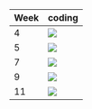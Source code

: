 | Week | coding |
| --- | --- |
| 4 |  ![](https://github.com/kmaooad/coding-19w04-MariiaMalitska/workflows/Grading/badge.svg) |
| 5 |  ![](https://github.com/kmaooad/coding-19W05-MariiaMalitska/workflows/Grading/badge.svg) |
| 7 |  ![](https://github.com/kmaooad/coding-19W07-MariiaMalitska/workflows/Grading/badge.svg) |
| 9 |  ![](https://github.com/kmaooad/coding-19W09-MariiaMalitska/workflows/Grading/badge.svg) |
| 11 |  ![](https://github.com/kmaooad/coding-19W11-MariiaMalitska/workflows/Grading/badge.svg) |
